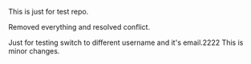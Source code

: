 This is just for test repo.

Removed everything and resolved conflict.

Just for testing switch to different username and it's email.2222
This is minor changes.
